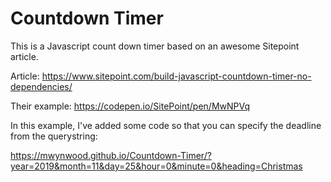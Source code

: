# Countdown Timer
This is a Javascript count down timer based on an awesome Sitepoint article.

Article: https://www.sitepoint.com/build-javascript-countdown-timer-no-dependencies/

Their example: https://codepen.io/SitePoint/pen/MwNPVq

In this example, I've added some code so that you can specify the deadline from the querystring:

https://mwynwood.github.io/Countdown-Timer/?year=2019&month=11&day=25&hour=0&minute=0&heading=Christmas
